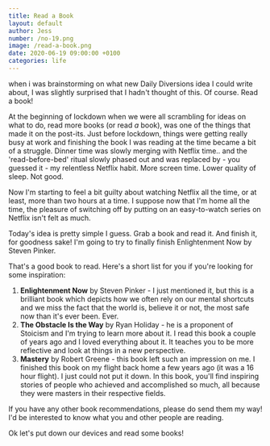 ```yaml
---
title: Read a Book
layout: default
author: Jess
number: /no-19.png
image: /read-a-book.png
date: 2020-06-19 09:00:00 +0100
categories: life
---
```


when i was brainstorming on what new Daily Diversions idea I could write about, I was slightly surprised that I hadn't thought of this. Of course. Read a book!

At the beginning of lockdown when we were all scrambling for ideas on what to do, read more books (or read *a* book), was one of the things that made it on the post-its. Just before lockdown, things were getting really busy at work and finishing the book I was reading at the time became a bit of a struggle. Dinner time was slowly merging with Netflix time.. and the 'read-before-bed' ritual slowly phased out and was replaced by - you guessed it - my relentless Netflix habit. More screen time. Lower quality of sleep. Not good.

Now I'm starting to feel a bit guilty about watching Netflix all the time, or at least, more than two hours at a time. I suppose now that I'm home all the time, the pleasure of switching off by putting on an easy-to-watch series on Netflix isn't felt as much.

Today's idea is pretty simple I guess. Grab a book and read it. And finish it, for goodness sake! I'm going to try to finally finish Enlightenment Now by Steven Pinker.

That's a good book to read. Here's a short list for you if you're looking for some inspiration:

1. **Enlightenment Now** by Steven Pinker - I just mentioned it, but this is a brilliant book which depicts how we often rely on our mental shortcuts and we miss the fact that the world is, believe it or not, the most safe now than it's ever been. Ever.
2. **The Obstacle Is the Way** by Ryan Holiday - he is a proponent of Stoicism and I'm trying to learn more about it. I read this book a couple of years ago and I loved everything about it. It teaches you to be more reflective and look at things in a new perspective.
3. **Mastery** by Robert Greene - this book left such an impression on me. I finished this book on my flight back home a few years ago (it was a 16 hour flight). I just could not put it down. In this book, you'll find inspiring stories of people who achieved and accomplished so much, all because they were masters in their respective fields.

If you have any other book recommendations, please do send them my way! I'd be interested to know what you and other people are reading.

Ok let's put down our devices and read some books!